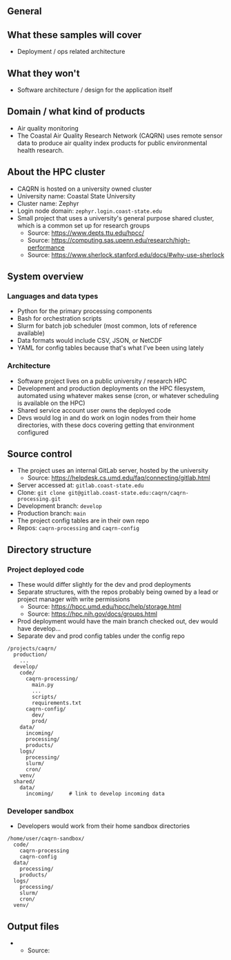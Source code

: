 General
---

## What these samples will cover

- Deployment / ops related architecture

## What they won't

- Software architecture / design for the application itself

## Domain / what kind of products

- Air quality monitoring
- The Coastal Air Quality Research Network (CAQRN) uses remote sensor data to produce air quality index products for public environmental health research.

## About the HPC cluster

- CAQRN is hosted on a university owned cluster
- University name: Coastal State University
- Cluster name: Zephyr
- Login node domain: `zephyr.login.coast-state.edu`
- Small project that uses a university's general purpose shared cluster, which is a common set up for research groups
  - Source: https://www.depts.ttu.edu/hpcc/
  - Source: https://computing.sas.upenn.edu/research/high-performance
  - Source: https://www.sherlock.stanford.edu/docs/#why-use-sherlock

## System overview

### Languages and data types

- Python for the primary processing components
- Bash for orchestration scripts
- Slurm for batch job scheduler (most common, lots of reference available)
- Data formats would include CSV, JSON, or NetCDF
- YAML for config tables because that's what I've been using lately

### Architecture

- Software project lives on a public university / research HPC
- Development and production deployments on the HPC filesystem, automated using whatever makes sense (cron, or whatever scheduling is available on the HPC)
- Shared service account user owns the deployed code
- Devs would log in and do work on login nodes from their home directories, with these docs covering getting that environment configured

## Source control

- The project uses an internal GitLab server, hosted by the university
  - Source: https://helpdesk.cs.umd.edu/faq/connecting/gitlab.html
- Server accessed at: `gitlab.coast-state.edu`
- Clone: `git clone git@gitlab.coast-state.edu:caqrn/caqrn-processing.git`
- Development branch: `develop`
- Production branch: `main`
- The project config tables are in their own repo
- Repos: `caqrn-processing` and `caqrn-config`

## Directory structure

### Project deployed code

- These would differ slightly for the dev and prod deployments
- Separate structures, with the repos probably being owned by a lead or project manager with write permissions
  - Source: https://hpcc.umd.edu/hpcc/help/storage.html
  - Source: https://hpc.nih.gov/docs/groups.html
- Prod deployment would have the main branch checked out, dev would have develop...
- Separate dev and prod config tables under the config repo

```
/projects/caqrn/
  production/
    ...
  develop/
    code/
      caqrn-processing/
        main.py
        ...
        scripts/
        requirements.txt
      caqrn-config/
        dev/
        prod/
    data/
      incoming/
      processing/
      products/
    logs/
      processing/
      slurm/
      cron/
    venv/
  shared/
    data/
      incoming/     # link to develop incoming data
```

### Developer sandbox 

- Developers would work from their home sandbox directories

```
/home/user/caqrn-sandbox/
  code/
    caqrn-processing
    caqrn-config
  data/
    processing/
    products/
  logs/
    processing/
    slurm/
    cron/
  venv/
```

## Output files

-
  - Source:

